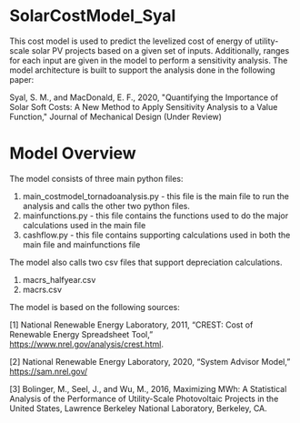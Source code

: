 # SolarCostModel_Syal
This cost model is used to predict the levelized cost of energy of utility-scale solar PV projects based on a given set of inputs. Additionally, ranges for each input are given in the model to perform a sensitivity analysis. The model architecture is built to support the analysis done in the following paper:

Syal, S. M., and MacDonald, E. F., 2020, "Quantifying the Importance of Solar Soft Costs: A New Method to Apply Sensitivity Analysis to a Value Function," Journal of Mechanical Design (Under Review)

# Model Overview
The model consists of three main python files:
1. main_costmodel_tornadoanalysis.py - this file is the main file to run the analysis and calls the other two python files.
2. mainfunctions.py - this file contains the functions used to do the major calculations used in the main file
3. cashflow.py - this file contains supporting calculations used in both the main file and mainfunctions file

The model also calls two csv files that support depreciation calculations.
1. macrs_halfyear.csv
2. macrs.csv

The model is based on the following sources:

[1] National Renewable Energy Laboratory, 2011, “CREST: Cost of Renewable Energy Spreadsheet Tool,” https://www.nrel.gov/analysis/crest.html.

[2] National Renewable Energy Laboratory, 2020, “System Advisor Model,” https://sam.nrel.gov/

[3] Bolinger, M., Seel, J., and Wu, M., 2016, Maximizing MWh: A Statistical Analysis of the Performance of Utility-Scale Photovoltaic Projects in the United States, Lawrence Berkeley National Laboratory, Berkeley, CA. 
